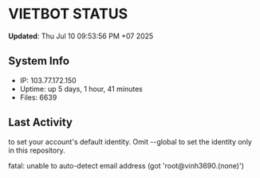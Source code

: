# VIETBOT STATUS
**Updated**: Thu Jul 10 09:53:56 PM +07 2025

## System Info
- IP: 103.77.172.150
- Uptime: up 5 days, 1 hour, 41 minutes
- Files: 6639

## Last Activity

to set your account's default identity.
Omit --global to set the identity only in this repository.

fatal: unable to auto-detect email address (got 'root@vinh3690.(none)')
